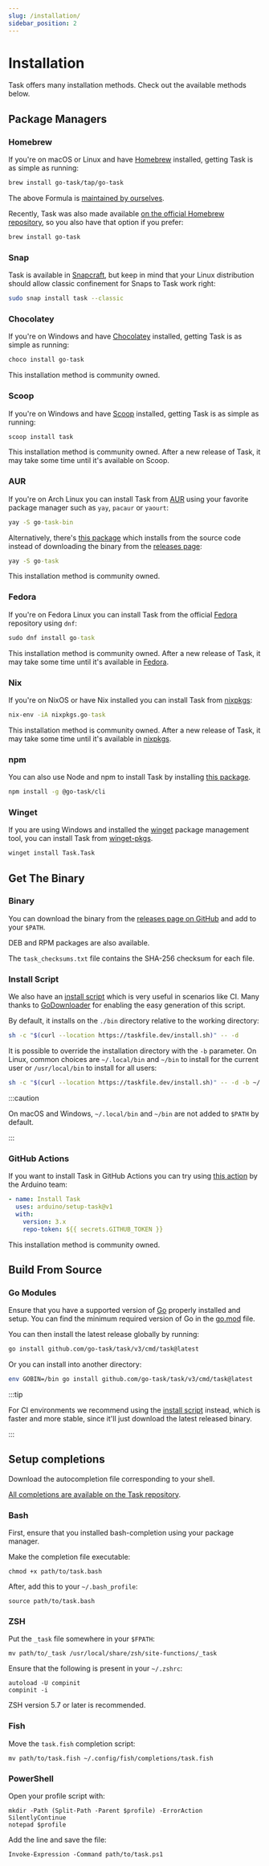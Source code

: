 ```yaml
---
slug: /installation/
sidebar_position: 2
---
```


# Installation

Task offers many installation methods. Check out the available methods below.

## Package Managers

### Homebrew

If you're on macOS or Linux and have [Homebrew](https://brew.sh/) installed, getting Task is as simple as running:

```bash
brew install go-task/tap/go-task
```

The above Formula is [maintained by ourselves](https://github.com/go-task/homebrew-tap/blob/master/Formula/go-task.rb).

Recently, Task was also made available [on the official Homebrew repository](https://formulae.brew.sh/formula/go-task), so you also have that option if you prefer:

```bash
brew install go-task
```

### Snap

Task is available in [Snapcraft](https://snapcraft.io/task), but keep in mind that your Linux distribution should allow classic confinement for Snaps to Task work right:

```bash
sudo snap install task --classic
```

### Chocolatey

If you're on Windows and have [Chocolatey](https://chocolatey.org/) installed, getting Task is as simple as running:

```bash
choco install go-task
```

This installation method is community owned.

### Scoop

If you're on Windows and have [Scoop](https://scoop.sh/) installed, getting Task is as simple as running:

```cmd
scoop install task
```

This installation method is community owned. After a new release of Task, it may take some time until it's available on Scoop.

### AUR

If you're on Arch Linux you can install Task from [AUR](https://aur.archlinux.org/packages/go-task-bin) using your favorite package manager such as `yay`, `pacaur` or `yaourt`:

```cmd
yay -S go-task-bin
```

Alternatively, there's [this package](https://aur.archlinux.org/packages/go-task) which installs from the source code instead of downloading the binary from the [releases page](https://github.com/go-task/task/releases):

```cmd
yay -S go-task
```

This installation method is community owned.

### Fedora

If you're on Fedora Linux you can install Task from the official [Fedora](https://packages.fedoraproject.org/pkgs/golang-github-task/go-task/) repository using `dnf`:

```cmd
sudo dnf install go-task
```

This installation method is community owned. After a new release of Task, it may take some time until it's available in [Fedora](https://packages.fedoraproject.org/pkgs/golang-github-task/go-task/).

### Nix

If you're on NixOS or have Nix installed you can install Task from [nixpkgs](https://github.com/NixOS/nixpkgs):

```cmd
nix-env -iA nixpkgs.go-task
```

This installation method is community owned. After a new release of Task, it may take some time until it's available in [nixpkgs](https://github.com/NixOS/nixpkgs).

### npm

You can also use Node and npm to install Task by installing [this package](https://www.npmjs.com/package/@go-task/cli).

```bash
npm install -g @go-task/cli
```

### Winget

If you are using Windows and installed the [winget](https://github.com/microsoft/winget-cli) package management tool, you can install Task from [winget-pkgs](https://github.com/microsoft/winget-pkgs).

```bash
winget install Task.Task
```

## Get The Binary

### Binary

You can download the binary from the [releases page on GitHub](https://github.com/go-task/task/releases) and add to your `$PATH`.

DEB and RPM packages are also available.

The `task_checksums.txt` file contains the SHA-256 checksum for each file.

### Install Script

We also have an [install script](https://github.com/go-task/task/blob/master/install-task.sh) which is very useful in scenarios like CI. Many thanks to [GoDownloader](https://github.com/goreleaser/godownloader) for enabling the easy generation of this script.

By default, it installs on the `./bin` directory relative to the working directory:

```bash
sh -c "$(curl --location https://taskfile.dev/install.sh)" -- -d
```

It is possible to override the installation directory with the `-b` parameter. On Linux, common choices are `~/.local/bin` and `~/bin` to install for the current user or `/usr/local/bin` to install for all users:

```bash
sh -c "$(curl --location https://taskfile.dev/install.sh)" -- -d -b ~/.local/bin
```

:::caution


On macOS and Windows, `~/.local/bin` and `~/bin` are not added to `$PATH` by default.

:::


### GitHub Actions

If you want to install Task in GitHub Actions you can try using [this action](https://github.com/arduino/setup-task) by the Arduino team:

```yaml
- name: Install Task
  uses: arduino/setup-task@v1
  with:
    version: 3.x
    repo-token: ${{ secrets.GITHUB_TOKEN }}
```

This installation method is community owned.

## Build From Source

### Go Modules

Ensure that you have a supported version of [Go](https://golang.org/) properly installed and setup. You can find the minimum required version of Go in the [go.mod](https://github.com/go-task/task/blob/master/go.mod#L3) file.

You can then install the latest release globally by running:

```bash
go install github.com/go-task/task/v3/cmd/task@latest
```

Or you can install into another directory:

```bash
env GOBIN=/bin go install github.com/go-task/task/v3/cmd/task@latest
```

:::tip


For CI environments we recommend using the [install script](#install-script) instead, which is faster and more stable, since it'll just download the latest released binary.

:::


## Setup completions

Download the autocompletion file corresponding to your shell.

[All completions are available on the Task repository](https://github.com/go-task/task/tree/master/completion).

### Bash

First, ensure that you installed bash-completion using your package manager.

Make the completion file executable:

```
chmod +x path/to/task.bash
```

After, add this to your `~/.bash_profile`:

```shell
source path/to/task.bash
```

### ZSH

Put the `_task` file somewhere in your `$FPATH`:

```shell
mv path/to/_task /usr/local/share/zsh/site-functions/_task
```

Ensure that the following is present in your `~/.zshrc`:

```shell
autoload -U compinit
compinit -i
```

ZSH version 5.7 or later is recommended.

### Fish

Move the `task.fish` completion script:

```shell
mv path/to/task.fish ~/.config/fish/completions/task.fish
```

### PowerShell

Open your profile script with:

```
mkdir -Path (Split-Path -Parent $profile) -ErrorAction SilentlyContinue
notepad $profile
```

Add the line and save the file:

```shell
Invoke-Expression -Command path/to/task.ps1
```

<!-- prettier-ignore-start -->

<!-- prettier-ignore-end -->
